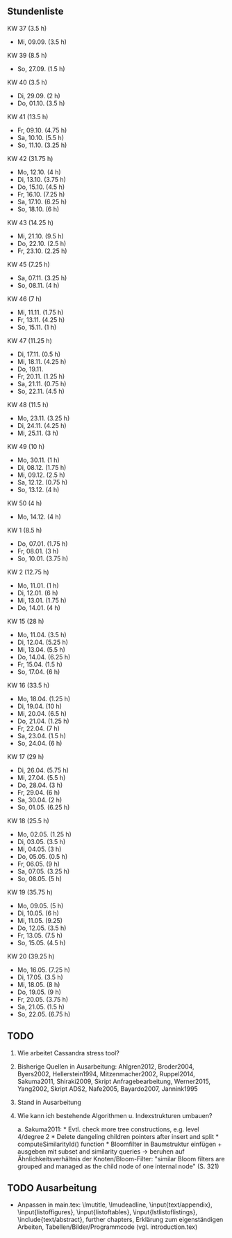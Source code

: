 ## Stundenliste


KW 37 (3.5 h)
* Mi, 09.09. (3.5 h)


KW 39 (8.5 h)
* So, 27.09. (1.5 h)


KW 40 (3.5 h)
* Di, 29.09. (2 h)
* Do, 01.10. (3.5 h)


KW 41 (13.5 h)
* Fr, 09.10. (4.75 h)
* Sa, 10.10. (5.5 h)
* So, 11.10. (3.25 h)


KW 42 (31.75 h)
* Mo, 12.10. (4 h)
* Di, 13.10. (3.75 h)
* Do, 15.10. (4.5 h)
* Fr, 16.10. (7.25 h)
* Sa, 17.10. (6.25 h)
* So, 18.10. (6 h)


KW 43 (14.25 h)
* Mi, 21.10. (9.5 h)
* Do, 22.10. (2.5 h)
* Fr, 23.10. (2.25 h)


KW 45 (7.25 h)
* Sa, 07.11. (3.25 h)
* So, 08.11. (4 h)


KW 46 (7 h)
* Mi, 11.11. (1.75 h)
* Fr, 13.11. (4.25 h)
* So, 15.11. (1 h)


KW 47 (11.25 h)
* Di, 17.11. (0.5 h)
* Mi, 18.11. (4.25 h)
* Do, 19.11. 
* Fr, 20.11. (1.25 h)
* Sa, 21.11. (0.75 h)
* So, 22.11. (4.5 h)


KW 48 (11.5 h)
* Mo, 23.11. (3.25 h)
* Di, 24.11. (4.25 h)
* Mi, 25.11. (3 h)


KW 49 (10 h)
* Mo, 30.11. (1 h)
* Di, 08.12. (1.75 h)
* Mi, 09.12. (2.5 h)
* Sa, 12.12. (0.75 h)
* So, 13.12. (4 h)


KW 50 (4 h)
* Mo, 14.12. (4 h)


KW 1 (8.5 h)
* Do, 07.01. (1.75 h)
* Fr, 08.01. (3 h)
* So, 10.01. (3.75 h)


KW 2 (12.75 h)
* Mo, 11.01. (1 h)
* Di, 12.01. (6 h)
* Mi, 13.01. (1.75 h)
* Do, 14.01. (4 h)


KW 15 (28 h)
* Mo, 11.04. (3.5 h)
* Di, 12.04. (5.25 h)
* Mi, 13.04. (5.5 h)
* Do, 14.04. (6.25 h)
* Fr, 15.04. (1.5 h)
* So, 17.04. (6 h)


KW 16 (33.5 h)
* Mo, 18.04. (1.25 h)
* Di, 19.04. (10 h)
* Mi, 20.04. (6.5 h)
* Do, 21.04. (1.25 h)
* Fr, 22.04. (7 h)
* Sa, 23.04. (1.5 h)
* So, 24.04. (6 h)


KW 17 (29 h) 
* Di, 26.04. (5.75 h)
* Mi, 27.04. (5.5 h)
* Do, 28.04. (3 h)
* Fr, 29.04. (6 h)
* Sa, 30.04. (2 h)
* So, 01.05. (6.25 h)


KW 18 (25.5 h)
* Mo, 02.05. (1.25 h)
* Di, 03.05. (3.5 h)
* Mi, 04.05. (3 h)
* Do, 05.05. (0.5 h)
* Fr, 06.05. (9 h)
* Sa, 07.05. (3.25 h)
* So, 08.05. (5 h)


KW 19 (35.75 h)
* Mo, 09.05. (5 h)
* Di, 10.05. (6 h)
* Mi, 11.05. (9.25)
* Do, 12.05. (3.5 h)
* Fr, 13.05. (7.5 h)
* So, 15.05. (4.5 h)


KW 20 (39.25 h)
* Mo, 16.05. (7.25 h)
* Di, 17.05. (3.5 h)
* Mi, 18.05. (8 h)
* Do, 19.05. (9 h)
* Fr, 20.05. (3.75 h)
* Sa, 21.05. (1.5 h)
* So, 22.05. (6.75 h)

## TODO

1. Wie arbeitet Cassandra stress tool? 

2. Bisherige Quellen in Ausarbeitung: Ahlgren2012, Broder2004, Byers2002, Hellerstein1994, Mitzenmacher2002, Ruppel2014, Sakuma2011, Shiraki2009, Skript Anfragebearbeitung, Werner2015, Yang2002, Skript ADS2, Nafe2005, Bayardo2007, Jannink1995

3. Stand in Ausarbeitung 

4. Wie kann ich bestehende Algorithmen u. Indexstrukturen umbauen?

	a. Sakuma2011: 
		* Evtl. check more tree constructions, e.g. level 4/degree 2
		* Delete dangeling children pointers after insert and split
		* computeSimilarityId() function 
		* Bloomfilter in Baumstruktur einfügen + ausgeben mit subset and similarity queries -> beruhen auf Ähnlichkeitsverhältnis der Knoten/Bloom-Filter: "similar Bloom filters are grouped and managed as the child node of one internal node" (S. 321)
		
## TODO Ausarbeitung 

- Anpassen in main.tex: \lmutitle, \lmudeadline, \input{text/appendix}, \input{listoffigures}, \input{listoftables}, \input{lstlistoflistings}, \include{text/abstract}, further chapters, Erklärung zum eigenständigen Arbeiten, Tabellen/Bilder/Programmcode (vgl. introduction.tex)